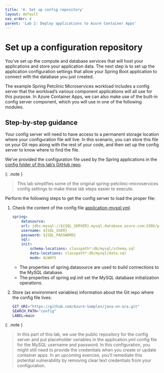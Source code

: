 ```yaml
---
title: '4. Set up config repository'  
layout: default  
nav_order: 4  
parent: 'Lab 2: Deploy applications to Azure Container Apps'
---
```


# Set up a configuration repository

You’ve set up the compute and database services that will host your applications and store your application data. The next step is to set up the application configuration settings that allow your Spring Boot application to connect with the database you just created.

The example Spring Petclinic Microservices workload includes a config server that the workload’s various component applications will all use for this purpose. In Azure Container Apps, we can also make use of the built-in config server component, which you will use in one of the following modules.

## Step-by-step guidance

Your config server will need to have access to a permanent storage location where your configuration file will live. In this scenario, you can store this file on your Git repo along with the rest of your code, and then set up the config server to know where to find the file.

We’ve provided the configuration file used by the Spring applications in the [config folder of this lab’s GitHub repo](https://github.com/Azure-Samples/java-on-aca/tree/main/config).

{: .note }
> This lab simplifies some of the original spring-petclinic-microservices config settings to make these lab steps easier to execute.

Perform the following steps to get the config server to load the proper file:

1.  Check the content of the config file [application-mysql.yml](https://github.com/Azure-Samples/java-on-aca/blob/main/config/application-mysql.yml).

    ```yaml
    spring:
        datasource:
        url: jdbc:mysql://${SQL_SERVER}.mysql.database.azure.com:3306/petclinic?useSSL=true
        username: ${SQL_USER}
        password: ${SQL_PASSWORD}
        sql:
        init:
            schema-locations: classpath*:db/mysql/schema.sql
            data-locations: classpath*:db/mysql/data.sql
            mode: ALWAYS
    ```

    - The properties of spring.datasource are used to build connections to the MySQL database.
    - The properties of spring.sql.init set the MySQL database initialization operations.

1.  Store (as environment variables) information about the Git repo where the config file lives:

    ```bash
    GIT_URI="https://github.com/Azure-Samples/java-on-aca.git"
    SEARCH_PATH="config"
    LABEL=main
    ```

{: .note }
> In this part of this lab, we use the public repository for the config server and put placeholder variables in the application.yml config file for the MySQL username and password. In this configuration, you might still need to provide the credentials when you create or update container apps. In an upcoming exercise, you’ll remediate this potential vulnerability by removing clear text credentials from your configuration.
